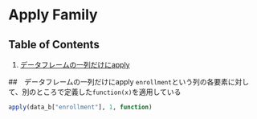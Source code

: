 # Apply Family

## Table of Contents
1. [データフレームの一列だけにapply](#データフレームの一列だけにapply)

##　データフレームの一列だけにapply
`enrollment`という列の各要素に対して、別のところで定義した`function(x)`を適用している
```r
apply(data_b["enrollment"], 1, function)
```
